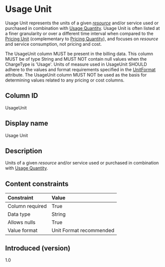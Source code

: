 # Usage Unit

Usage Unit represents the units of a given [*resource*](#glossary:resource) and/or service used or purchased in combination with [Usage Quantity](#usagequantity). Usage Unit is often listed at a finer granularity or over a different time interval when compared to the [Pricing Unit](#pricingunit) (complementary to [Pricing Quantity](#pricingquantity)), and focuses on *resource* and service consumption, not pricing and cost.

The UsageUnit column MUST be present in the billing data. This column MUST be of type String and MUST NOT contain null values when the ChargeType is 'Usage'. Units of measure used in UsageUnit SHOULD adhere to the values and format requirements specified in the [UnitFormat](#unitformat) attribute. The UsageUnit column MUST NOT be used as the basis for determining values related to any pricing or cost columns.

## Column ID

UsageUnit

## Display name

Usage Unit

## Description

Units of a given *resource* and/or service used or purchased in combination with [Usage Quantity](#usagequantity).

## Content constraints

|    Constraint   |      Value      |
|:----------------|:----------------|
| Column required | True            |
| Data type       | String          |
| Allows nulls    | True            |
| Value format    | Unit Format recommended |

## Introduced (version)

1.0
